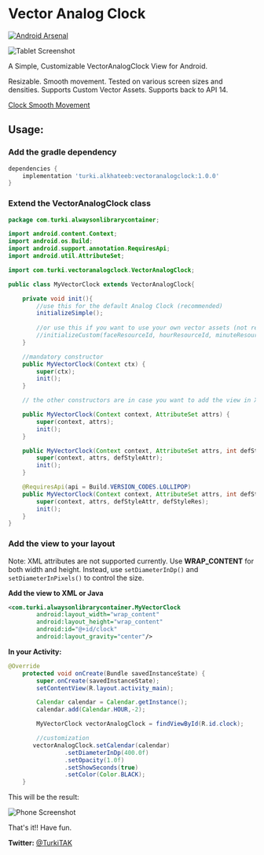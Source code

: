 # Vector Analog Clock
[![Android Arsenal]( https://img.shields.io/badge/Android%20Arsenal-Vector%20Analog%20Clock-green.svg?style=flat )]( https://android-arsenal.com/details/1/7026 )

![Tablet Screenshot](https://github.com/TurkiTAK/vector-analog-clock/blob/master/resized_tablet.png)

A Simple, Customizable VectorAnalogClock View for Android.

Resizable.
Smooth movement.
Tested on various screen sizes and densities.
Supports Custom Vector Assets.
Supports back to API 14.

[Clock Smooth Movement](https://github.com/TurkiTAK/vector-analog-clock/blob/master/phone.gif)


## Usage:

### Add the gradle dependency

``` gradle
dependencies {
    implementation 'turki.alkhateeb:vectoranalogclock:1.0.0'
}
```
### Extend the VectorAnalogClock class
``` java
package com.turki.alwaysonlibrarycontainer;

import android.content.Context;
import android.os.Build;
import android.support.annotation.RequiresApi;
import android.util.AttributeSet;

import com.turki.vectoranalogclock.VectorAnalogClock;

public class MyVectorClock extends VectorAnalogClock{

    private void init(){
        //use this for the default Analog Clock (recommended)
        initializeSimple();
        
        //or use this if you want to use your own vector assets (not recommended)
        //initializeCustom(faceResourceId, hourResourceId, minuteResourceId, secondResourceId);
    }

    //mandatory constructor
    public MyVectorClock(Context ctx) {
        super(ctx);
        init();
    }

    // the other constructors are in case you want to add the view in XML

    public MyVectorClock(Context context, AttributeSet attrs) {
        super(context, attrs);
        init();
    }

    public MyVectorClock(Context context, AttributeSet attrs, int defStyleAttr) {
        super(context, attrs, defStyleAttr);
        init();
    }

    @RequiresApi(api = Build.VERSION_CODES.LOLLIPOP)
    public MyVectorClock(Context context, AttributeSet attrs, int defStyleAttr, int defStyleRes) {
        super(context, attrs, defStyleAttr, defStyleRes);
        init();
    }
}
```

### Add the view to your layout
Note: XML attributes are not supported currently. Use **WRAP_CONTENT** for both width and height. Instead, use `setDiameterInDp()` and `setDiameterInPixels()` to control the size.

**Add the view to XML or Java**
``` xml
<com.turki.alwaysonlibrarycontainer.MyVectorClock
        android:layout_width="wrap_content"
        android:layout_height="wrap_content"
        android:id="@+id/clock"
        android:layout_gravity="center"/>
```


**In your Activity:**
``` java
@Override
    protected void onCreate(Bundle savedInstanceState) {
        super.onCreate(savedInstanceState);
        setContentView(R.layout.activity_main);

        Calendar calendar = Calendar.getInstance();
        calendar.add(Calendar.HOUR,-2);

        MyVectorClock vectorAnalogClock = findViewById(R.id.clock);

        //customization
       vectorAnalogClock.setCalendar(calendar)
                .setDiameterInDp(400.0f)
                .setOpacity(1.0f)
                .setShowSeconds(true)
                .setColor(Color.BLACK);
    }
```

This will be the result:

![Phone Screenshot](https://github.com/TurkiTAK/vector-analog-clock/blob/master/resized_phone.png)
    
That's it!!
Have fun.
    
    
**Twitter:**
[@TurkiTAK](https://twitter.com/TurkiTAK)
